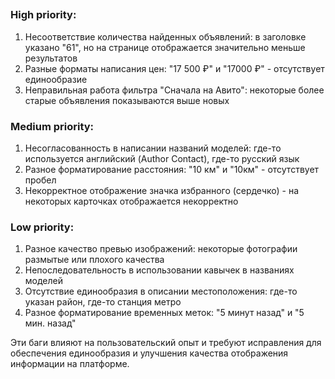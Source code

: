 ##

### High priority:
1. Несоответствие количества найденных объявлений: в заголовке указано "61", но на странице отображается значительно меньше результатов
2. Разные форматы написания цен: "17 500 ₽" и "17000 ₽" - отсутствует единообразие
3. Неправильная работа фильтра "Сначала на Авито": некоторые более старые объявления показываются выше новых

### Medium priority:
1. Несогласованность в написании названий моделей: где-то используется английский (Author Contact), где-то русский язык
2. Разное форматирование расстояния: "10 км" и "10км" - отсутствует пробел
3. Некорректное отображение значка избранного (сердечко) - на некоторых карточках отображается некорректно

### Low priority:
1. Разное качество превью изображений: некоторые фотографии размытые или плохого качества
2. Непоследовательность в использовании кавычек в названиях моделей
3. Отсутствие единообразия в описании местоположения: где-то указан район, где-то станция метро
4. Разное форматирование временных меток: "5 минут назад" и "5 мин. назад"

Эти баги влияют на пользовательский опыт и требуют исправления для обеспечения единообразия и улучшения качества отображения информации на платформе.